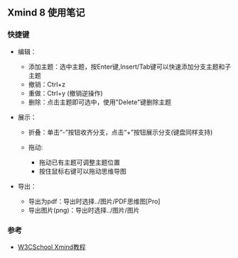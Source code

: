

## Xmind 8 使用笔记


### 快捷键


- 编辑：

  - 添加主题：选中主题，按Enter键,Insert/Tab键可以快速添加分支主题和子主题
  - 撤销：Ctrl+z
  - 重做：Ctrl+y  (撤销逆操作) 
  - 删除：点击主题即可选中，使用"Delete"键删除主题

- 展示：

  - 折叠：单击“-”按钮收齐分支，点击“+”按钮展示分支(键盘同样支持)
  - 拖动:
  
    - 拖动已有主题可调整主题位置
    - 按住鼠标右键可以拖动思维导图



- 导出：

  - 导出为pdf：导出时选择../图片/PDF思维图[Pro]
  - 导出图片(png)：导出时选择../图片/图片



### 参考
- [W3CSchool Xmind教程](https://www.w3cschool.cn/xmind/l2gk1qmk.html) 

